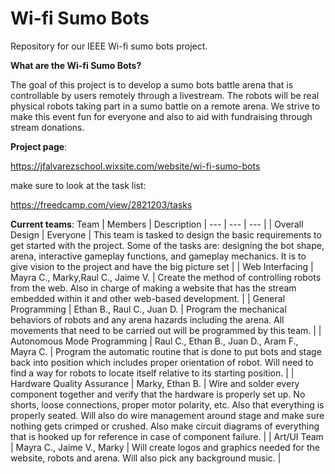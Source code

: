 # Wi-fi Sumo Bots


Repository for our IEEE Wi-fi sumo bots project.

__What are the Wi-fi Sumo Bots?__


The goal of this project is to develop a sumo bots battle arena that is controllable by users remotely through a livestream. The robots will be real physical robots taking part in a sumo battle on a remote arena. We strive to make this event fun for everyone and also to aid with fundraising through stream donations.

**Project page**:

https://jfalvarezschool.wixsite.com/website/wi-fi-sumo-bots

make sure to look at the task list:

https://freedcamp.com/view/2821203/tasks

**Current teams**:
Team | Members | Description
| --- | --- | --- |
| Overall Design | Everyone | This team is tasked to design the basic requirements to get started with the project. Some of the tasks are: designing the bot shape, arena, interactive gameplay functions, and gameplay mechanics. It is to give vision to the project and have the big picture set |
| Web Interfacing | Mayra C., Marky,Raul C., Jaime V. | Create the method of controlling robots from the web. Also in charge of making a website that has the stream embedded within it and other web-based development. |
| General Programming | Ethan B., Raul C., Juan D. | Program the mechanical behaviors of robots and any arena hazards including the arena. All movements that need to be carried out will be programmed by this team. |
| Autonomous Mode Programming | Raul C., Ethan B., Juan D., Aram F., Mayra C. | Program the automatic routine that is done to put bots and stage back into position which includes proper orientation of robot. Will need to find a way for robots to locate itself relative to its starting position. |
| Hardware Quality Assurance | Marky, Ethan B. | Wire and solder every component together and verify that the hardware is properly set up. No shorts, loose connections, proper motor polarity, etc. Also that everything is properly seated. Will also do wire management around stage and make sure nothing gets crimped or crushed. Also make circuit diagrams of everything that is hooked up for reference in case of component failure. |
| Art/UI Team | Mayra C., Jaime V., Marky | Will create logos and graphics needed for the website, robots and arena. Will also pick any background music. |


